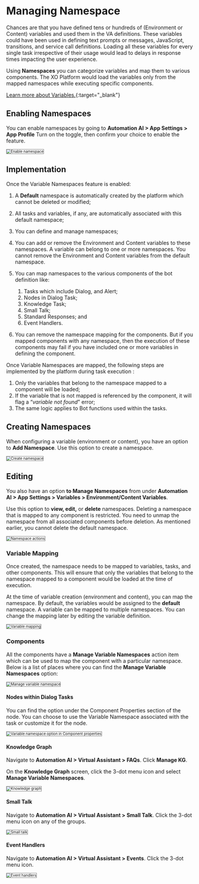 # Managing Namespace

Chances are that you have defined tens or hundreds of (Environment or Content) variables and used them in the VA definitions. These variables could have been used in defining text prompts or messages, JavaScript, transitions, and service call definitions. Loading all these variables for every single task irrespective of their usage would lead to delays in response times impacting the user experience.

Using **Namespaces** you can categorize variables and map them to various components. The XO Platform would load the variables only from the mapped namespaces while executing specific components.

[Learn more about Variables.](../variables/using-bot-variables/){:target="_blank"}


## Enabling Namespaces

You can enable namespaces by going to **Automation AI > App Settings > App Profile** Turn on the toggle, then confirm your choice to enable the feature.

<img src="../images/managing-namespace-img1.png" alt="Enable namespace" title="Enable namespace" style="border: 1px solid gray;zoom:70%;"/>


## Implementation

Once the Variable Namespaces feature is enabled:

1. A **Default** namespace is automatically created by the platform which cannot be deleted or modified;
2. All tasks and variables, if any, are automatically associated with this default namespace;
3. You can define and manage namespaces;
4. You can add or remove the Environment and Content variables to these namespaces. A variable can belong to one or more namespaces. You cannot remove the Environment and Content variables from the default namespace.
5. You can map namespaces to the various components of the bot definition like:
    1. Tasks which include Dialog, and Alert;
    2. Nodes in Dialog Task;
    3. Knowledge Task;
    4. Small Talk;
    5. Standard Responses; and
    6. Event Handlers.

6. You can remove the namespace mapping for the components. But if you mapped components with any namespace, then the execution of these components may fail if you have included one or more variables in defining the component.

Once Variable Namespaces are mapped, the following steps are implemented by the platform during task execution :

1. Only the variables that belong to the namespace mapped to a component will be loaded;
2. If the variable that is not mapped is referenced by the component, it will flag a “_variable not found_” error;
3. The same logic applies to Bot functions used within the tasks.


## Creating Namespaces

When configuring a variable (environment or content), you have an option to **Add Namespace**. Use this option to create a namespace.

<img src="../images/managing-namespace-img2.png" alt="Create namespace" title="Create namespace" style="border: 1px solid gray;zoom:70%;"/>

## Editing

You also have an option **to Manage Namespaces** from under **Automation AI > App Settings > Variables > Environment/Content Variables**.

Use this option to **view, edit,** or **delete** namespaces. Deleting a namespace that is mapped to any component is restricted. You need to unmap the namespace from all associated components before deletion. As mentioned earlier, you cannot delete the default namespace.

<img src="../images/managing-namespace-img4.png" alt="Namespace actions" title="Namespace actions" style="border: 1px solid gray;zoom:70%;"/>


### Variable Mapping

Once created, the namespace needs to be mapped to variables, tasks, and other components. This will ensure that only the variables that belong to the namespace mapped to a component would be loaded at the time of execution.

At the time of variable creation (environment and content), you can map the namespace. By default, the variables would be assigned to the **default** namespace. A variable can be mapped to multiple namespaces. You can change the mapping later by editing the variable definition.

<img src="../images/managing-namespace-img5.png" alt="Variable mapping" title="Variable mapping" style="border: 1px solid gray;zoom:70%;"/>


### Components

All the components have a **Manage Variable Namespaces** action item which can be used to map the component with a particular namespace. Below is a list of places where you can find the **Manage Variable Namespaces** option:

<img src="../images/managing-namespace-img6.png" alt="Manage variable namespace" title="EManage variable namespace" style="border: 1px solid gray;zoom:70%;"/> 


#### Nodes within Dialog Tasks

You can find the option under the Component Properties section of the node. You can choose to use the Variable Namespace associated with the task or customize it for the node. 

<img src="../images/managing-namespace-img7.png" alt="Variable namespace option in Component properties" title="Variable namespace option in Component properties" style="border: 1px solid gray;zoom:70%;"/>


#### Knowledge Graph

Navigate to **Automation AI > Virtual Assistant > FAQs**. Click **Manage KG**.

On the **Knowledge Graph** screen, click the 3-dot menu icon and select **Manage Variable Namespaces**.

<img src="../images/managing-namespace-img8.png" alt="Knowledge graph" title="Knowledge graph" style="border: 1px solid gray;zoom:70%;"/>


#### Small Talk

Navigate to **Automation AI > Virtual Assistant > Small Talk**. Click the 3-dot menu icon on any of the groups.

<img src="../images/managing-namespace-img9.png" alt="Small talk" title="Small talk" style="border: 1px solid gray;zoom:70%;"/>


#### Event Handlers

Navigate to **Automation AI > Virtual Assistant > Events**. Click the 3-dot menu icon.

<img src="../images/managing-namespace-img10.gif" alt="Event handlers" title="Event handlers" style="border: 1px solid gray;zoom:70%;"/>